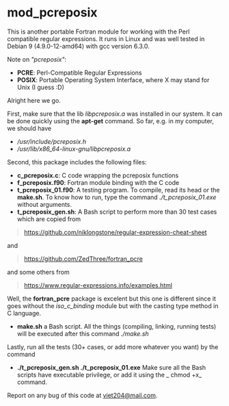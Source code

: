 # mod_pcreposix

This is another portable Fortran module for working with the Perl compatible regular expressions. It runs in Linux and was well tested in Debian 9 (4.9.0-12-amd64) with gcc version 6.3.0.

Note on _"pcreposix"_: 
+ **PCRE**: Perl-Compatible Regular Expressions
+ **POSIX**: Portable Operating System Interface, where X may stand for Unix (I guess :D)

Alright here we go. 

First, make sure that the lib _libpcreposix.a_ was installed in our system. It can be done quickly using the **apt-get** command. So far, e.g. in my computer, we should have 
+ _/usr/include/pcreposix.h_
+ _/usr/lib/x86_64-linux-gnu/libpcreposix.a_

Second, this package includes the following files:
+ **c_pcreposix.c**: C code wrapping the pcreposix functions
+ **f_pcreposix.f90**: Fortran module binding with the C code
+ **t_pcreposix_01.f90**: A testing program. To compile, read its head or the **make.sh**. To know how to run, type the command  _./t_pcreposix_01.exe_ without arguments.
+ **t_pcreposix_gen.sh**: A Bash script to perform more than 30 test cases which are copied from 

> https://github.com/niklongstone/regular-expression-cheat-sheet

and 

> https://github.com/ZedThree/fortran_pcre

and some others from 

> https://www.regular-expressions.info/examples.html

Well, the **fortran_pcre** package is excelent but this one is different since it goes without the _iso_c_binding_ module but with the casting type method in C language.

+ **make.sh** a Bash script. All the things (compiling, linking, running tests) will be executed after this command _./make.sh_

Lastly, run all the tests (30+ cases, or add more whatever you want) by the command 
+ **./t_pcreposix_gen.sh ./t_pcreposix_01.exe**
Make sure all the Bash scripts have executable privilege, or add it using the _ chmod +x_ command.

Report on any bug of this code at viet204@mail.com.
